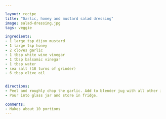 ```yaml
---

layout: recipe
title: "Garlic, honey and mustard salad dressing"
image: salad-dressing.jpg
tags: veggie

ingredients:
- 1 large tsp dijon mustard
- 1 large tsp honey
- 2 cloves garlic
- 1 tbsp white wine vinegar
- 1 tbsp balsamic vinegar
- 1 tbsp water
- sea salt (10 turns of grinder)
- 6 tbsp olive oil


directions:
- Peel and roughly chop the garlic. Add to blender jug with all other ingredients. Blend until smooth.
- Pour into glass jar and store in fridge.

comments: 
- Makes about 10 portions
---
```

